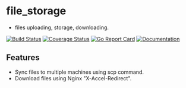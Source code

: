 # file\_storage
- files uploading, storage, downloading.

[![Build Status](https://github.com/lovego/file_storage/actions/workflows/go.yml/badge.svg)](https://github.com/lovego/file_storage/actions/workflows/go.yml)
[![Coverage Status](https://coveralls.io/repos/github/lovego/file_storage/badge.svg?branch=master&1)](https://coveralls.io/github/lovego/file_storage)
[![Go Report Card](https://goreportcard.com/badge/github.com/lovego/file_storage)](https://goreportcard.com/report/github.com/lovego/file_storage)
[![Documentation](https://pkg.go.dev/badge/github.com/lovego/file_storage)](https://pkg.go.dev/github.com/lovego/file_storage@v0.0.4)

## Features
- Sync files to multiple machines using scp command.
- Download files using Nginx "X-Accel-Redirect".


